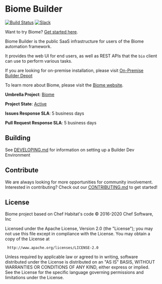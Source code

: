 # Biome Builder

[![Build Status](https://api.travis-ci.org/biome-sh/builder.svg?branch=master)](https://travis-ci.org/biome-sh/builder)
[![Slack](http://slack.habitat.sh/badge.svg)](http://slack.habitat.sh/)

Want to try Biome? [Get started here](https://www.habitat.sh/tutorials/get-started/demo/).

Biome Builder is the public SaaS infrastructure for users of the Biome automation framework.

It provides the web UI for end users, as well as REST APIs that the `bio` client can use to perform various tasks.

If you are looking for on-premise installation, please visit [On-Premise Builder Depot](https://github.com/biome-sh/on-prem-builder)

To learn more about Biome, please visit the [Biome website](https://www.habitat.sh).

**Umbrella Project**: [Biome](https://github.com/biome-sh/biome)

**Project State**: [Active](https://github.com/chef/chef-oss-practices/blob/master/repo-management/repo-states.md#active)

**Issues Response SLA**: 5 business days

**Pull Request Response SLA**: 5 business days

## Building

See [DEVELOPING.md](DEVELOPING.md) for information on setting up a Builder Dev Environment

## Contribute

We are always looking for more opportunities for community involvement. Interested in contributing? Check out our [CONTRIBUTING.md](CONTRIBUTING.md) to get started!

## License

Biome project based on Chef Habitat's code © 2016-2020 Chef Software, Inc

Licensed under the Apache License, Version 2.0 (the "License");
you may not use this file except in compliance with the License.
You may obtain a copy of the License at

     http://www.apache.org/licenses/LICENSE-2.0

Unless required by applicable law or agreed to in writing, software
distributed under the License is distributed on an "AS IS" BASIS,
WITHOUT WARRANTIES OR CONDITIONS OF ANY KIND, either express or implied.
See the License for the specific language governing permissions and
limitations under the License.
